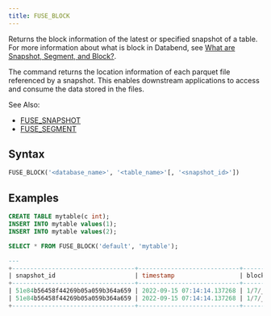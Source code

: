 ```yaml
---
title: FUSE_BLOCK
---
```


Returns the block information of the latest or specified snapshot of a table. For more information about what is block in Databend, see [What are Snapshot, Segment, and Block?](../../10-sql-commands/00-ddl/01-table/60-optimize-table.md#what-are-snapshot-segment-and-block).

The command returns the location information of each parquet file referenced by a snapshot. This enables downstream applications to access and consume the data stored in the files.

See Also:

- [FUSE_SNAPSHOT](fuse_snapshot.md)
- [FUSE_SEGMENT](fuse_segment.md)

## Syntax

```sql
FUSE_BLOCK('<database_name>', '<table_name>'[, '<snapshot_id>'])
```

## Examples

```sql
CREATE TABLE mytable(c int);
INSERT INTO mytable values(1);
INSERT INTO mytable values(2); 

SELECT * FROM FUSE_BLOCK('default', 'mytable');

---
+----------------------------------+----------------------------+----------------------------------------------------+------------+----------------------------------------------------+-------------------+
| snapshot_id                      | timestamp                  | block_location                                     | block_size | bloom_filter_location                              | bloom_filter_size |
+----------------------------------+----------------------------+----------------------------------------------------+------------+----------------------------------------------------+-------------------+
| 51e84b56458f44269b05a059b364a659 | 2022-09-15 07:14:14.137268 | 1/7/_b/39a6dbbfd9b44ad5a8ec8ab264c93cf5_v0.parquet |          4 | 1/7/_i/39a6dbbfd9b44ad5a8ec8ab264c93cf5_v1.parquet |               221 |
| 51e84b56458f44269b05a059b364a659 | 2022-09-15 07:14:14.137268 | 1/7/_b/d0ee9688c4d24d6da86acd8b0d6f4fad_v0.parquet |          4 | 1/7/_i/d0ee9688c4d24d6da86acd8b0d6f4fad_v1.parquet |               219 |
+----------------------------------+----------------------------+----------------------------------------------------+------------+----------------------------------------------------+-------------------+
```